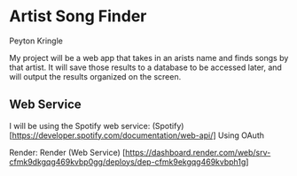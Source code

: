 # Artist Song Finder

Peyton Kringle

My project will be a web app that takes in an arists name and finds songs by that artist. It will save those results to a database to be accessed later, and will output the results organized on the screen.

## Web Service

I will be using the Spotify web service: (Spotify) [https://developer.spotify.com/documentation/web-api/] Using OAuth

Render: Render (Web Service) [https://dashboard.render.com/web/srv-cfmk9dkgqg469kvbp0gg/deploys/dep-cfmk9ekgqg469kvbph1g]
